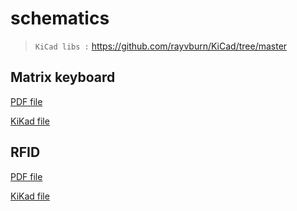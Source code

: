 # schematics

> `KiCad libs :` https://github.com/rayvburn/KiCad/tree/master

## Matrix keyboard

[PDF file](Matrix/Matrix.pdf)

[KiKad file](Matrix/Matrix.kicad_sch)

## RFID

[PDF file](RFID/RFID%20RC-522.pdf)

[KiKad file](RFID/RFID%20RC-522.kicad_sch)

